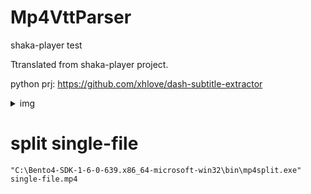 # Mp4VttParser
shaka-player test

Ttranslated from shaka-player project.

python prj: https://github.com/xhlove/dash-subtitle-extractor

<details>
<summary>img</summary>

![image](https://user-images.githubusercontent.com/20772925/132129781-7b1d37bb-7ec1-40b3-aa4a-6afcf1990df0.png)
</details>



# split single-file

```
"C:\Bento4-SDK-1-6-0-639.x86_64-microsoft-win32\bin\mp4split.exe" single-file.mp4
```

